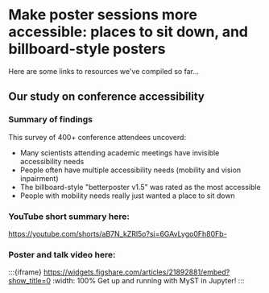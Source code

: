 # Make poster sessions more accessible: places to sit down, and billboard-style posters


Here are some links to resources we've compiled so far...


## Our study on conference accessibility

### Summary of findings
This survey of 400+ conference attendees uncoverd:
* Many scientists attending academic meetings have invisible accessibility needs
* People often have multiple accessibility needs (mobility and vision inpairment)
* The billboard-style "betterposter v1.5" was rated as the most accessible
* People with mobility needs really just wanted a place to sit down


### YouTube short summary here:
https://youtube.com/shorts/aB7N_kZRl5o?si=6GAvLygo0Fh80Fb-

### Poster and talk video here:
:::{iframe} https://widgets.figshare.com/articles/21892881/embed?show_title=0
:width: 100%
Get up and running with MyST in Jupyter!
:::


